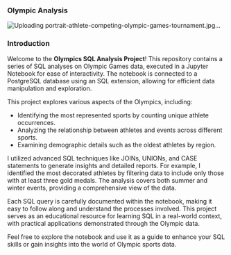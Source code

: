 ### Olympic Analysis
![Uploading portrait-athlete-competing-olympic-games-tournament.jpg…]()
### Introduction

Welcome to the **Olympics SQL Analysis Project**! This repository contains a series of SQL analyses on Olympic Games data, executed in a Jupyter Notebook for ease of interactivity. The notebook is connected to a PostgreSQL database using an SQL extension, allowing for efficient data manipulation and exploration.

This project explores various aspects of the Olympics, including:
- Identifying the most represented sports by counting unique athlete occurrences.
- Analyzing the relationship between athletes and events across different sports.
- Examining demographic details such as the oldest athletes by region.

I utilized advanced SQL techniques like JOINs, UNIONs, and CASE statements to generate insights and detailed reports. For example, I identified the most decorated athletes by filtering data to include only those with at least three gold medals. The analysis covers both summer and winter events, providing a comprehensive view of the data.

Each SQL query is carefully documented within the notebook, making it easy to follow along and understand the processes involved. This project serves as an educational resource for learning SQL in a real-world context, with practical applications demonstrated through the Olympic data.

Feel free to explore the notebook and use it as a guide to enhance your SQL skills or gain insights into the world of Olympic sports data.
